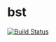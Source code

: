 # bst
[![Build Status](https://travis-ci.org/malexkiy/bst.svg?branch=master)](https://travis-ci.org/malexkiy/bst)
